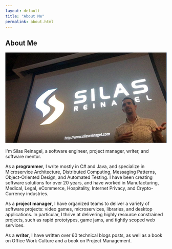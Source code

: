 ```yaml
---
layout: default
title: "About Me"
permalink: about.html
---
```


<div class="about post">
  <h2 class="post-title center">About Me</h2>  
  <div class="container py1 mb1"><div><img class="post-featured-img" src="/images/silas-live-presentation.jpg" alt="Silas Reinagel Giving a Live Software Talk"></div></div>

  <p>I'm Silas Reinagel, a software engineer, project manager, writer, and software mentor.</p>

  <p>As a <b>programmer</b>, I write mostly in C# and Java, and specialize in Microservice Architecture, Distributed Computing, Messaging Patterns, Object-Oriented Design, and Automated Testing. I have been creating software solutions for over 20 years, and have worked in Manufacturing, Medical, Legal, eCommerce, Hospitality, Internet Privacy, and Crypto-Currency industries. </p>

  <p>As a <b>project manager</b>, I have organized teams to deliver a variety of software projects: video games, microservices, libraries, and desktop applications. In particular, I thrive at delivering highly resource constrained projects, such as rapid prototypes, game jams, and tightly scoped web services.</p>

  <p>As a <b>writer</b>, I have written over 60 technical blogs posts, as well as a book on Office Work Culture and a book on Project Management.</p>
</div>
